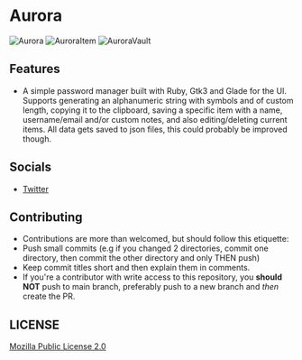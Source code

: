 # Aurora

![Aurora](https://i.imgur.com/nmvLjJt.png)
![AuroraItem](https://i.imgur.com/Op7KpTg.png)
![AuroraVault](https://i.imgur.com/zu8OaPa.png)

## Features

* A simple password manager built with Ruby, Gtk3 and Glade for the UI. Supports generating an alphanumeric string with symbols and of custom length, copying it to the clipboard, saving a specific item with a name, username/email and/or custom notes, and also editing/deleting current items. All data gets saved to json files, this could probably be improved though.

##  Socials

* [Twitter](https://twitter.com/Lukii120)

## Contributing

* Contributions are more than welcomed, but should follow this etiquette:
* Push small commits (e.g if you changed 2 directories, commit one directory, then commit the other directory and only THEN push)
* Keep commit titles short and then explain them in comments.
* If you're a contributor with write access to this repository, you **should NOT** push to main branch, preferably push to a new branch and *then* create the PR.

## LICENSE

[Mozilla Public License 2.0](https://www.mozilla.org/en-US/MPL/2.0/)
